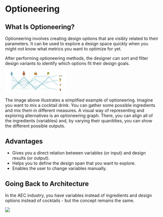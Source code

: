 # Optioneering

## What Is Optioneering?

Optioneering involves creating design options that are visibly related to their parameters. It can be used to explore a design space quickly when you might not know what metrics you want to optimize for yet.

After performing optioneering methods, the designer can sort and filter design variants to identify which options fit their design goals.

<img src="../assets/deeper/optioneering1.png" style="width:200px;"/>

The image above illustrates a simplified example of optioneering. Imagine you want to mix a cocktail drink. You can gather some possible ingredients and mix them in different measures. A visual way of representing and exploring alternatives is an optioneering graph. There, you can align all of the ingredients \(variables\) and, by varying their quanitities, you can show the different possible outputs.

## Advantages

* Gives you a direct relation between variables \(or input\) and design results \(or output\).
* Helps you to define the design span that you want to explore. 
* Enables the user to change variables manually. 

## Going Back to Architecture

In the AEC industry, you have variables instead of ingredients and design options instead of cocktails - but the concept remains the same.

<img src="../assets/deeper/optioneering2.png" style="width:200px;"/>

